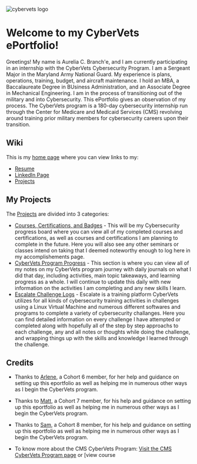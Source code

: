 ![cybervets logo](https://user-images.githubusercontent.com/106772010/172212327-7a90e3a5-cf54-4ff4-b372-71422c2941fd.jpg)
# Welcome to my CyberVets ePortfolio!
Greetings! My name is Aurelia C. Branch'e, and I am currently participating in an internship with the CyberVets Cybersecurity Program. I am a Sergeant Major in the Maryland Army National Guard. My experience is plans, operations, training, budget, and aircraft maintenance. I hold an MBA, a Baccalaureate Degree in BUsiness Administration, and an Associate Degree in Mechanical Engineering. I am in the process of transitioning out of the military and into Cybersecurity. This ePortfolio  gives an observation of my process. The CyberVets program is a 180-day cybersecurity internship run through the Center for Medicare and Medicaid Services (CMS) revolving around training prior military members for cybersecurity careers upon their transition.

## Wiki
This is my [home page](https://github.com/brancheac1/CyberVets_ePortfolio/wiki) where you can view links to my:
* [Resume](https://github.com/brancheac1/CyberVets_ePortfolio/wiki/Resume) 
* [LinkedIn Page](https://www.linkedin.com/in/aurelia-branch-e-94241067/) 
* [Projects](https://github.com/users/brancheac1/projects/2/views/1) 

## My Projects
The [Projects](https://github.com/brancheac1?tab=projects&type=beta) are divided into 3 categories:
* [Courses, Certifications, and Badges](https://github.com/users/brancheac1/projects/2) - This will be my Cybersecurity progress board where you can view all of my completed courses and certifications, as well as courses and certifications I am planning to complete in the future. Here you will also see any other seminars or classes intend on taking that I deemed noteworthy enough to log here in my accomplishements page. 
* [CyberVets Program Progress](https://github.com/users/brancheac1/projects/1) - This section is where you can view all of my notes on my CyberVets program journey with daily journals on what I did that day, including activities, main topic takeaways, and learning progress as a whole. I will continue to update this daily with new information on the activities I am completing and any new skills I learn.
* [Escalate Challenge Logs](https://github.com/users/brancheac1/projects/3) - Escalate is a training platform CyberVets utilizes for all kinds of cybersecurity training activities in challenges using a Linux Virtual Machine and numerous different softwares and programs to complete a variety of cybersecurity challanges. Here you can find detailed information on every challenge I have attempted or completed along with hopefully all of the step by step approachs to each challenge, any and all notes or thoughts while doing the challenge, and wrapping things up with the skills and knowledge I learned through the challenge. 

## Credits

* Thanks to [Arlene](https://github.com/apinste/CyberVets_ePortfolio), a Cohort 6 member, for her help and guidance on setting up this eportfolio as well as helping me in numerous other ways as I begin the CyberVets program.
* Thanks to [Matt](https://github.com/ellismj/CyberVets-ePortfolio), a Cohort 7 member, for his help and guidance on setting up this eportfolio as well as helping me in numerous other ways as I begin the CyberVets program.
* Thanks to [Sam](https://github.com/SamuelMc24/CyberVets-ePortfolio), a Cohort 8 member, for his help and guidance on setting up this eportfolio as well as helping me in numerous other ways as I begin the CyberVets program.

* To know more about the CMS CyberVets Program: [Visit the CMS CyberVets Program page](https://www.cms.gov/about-cms/careers-cms/cms-cybervets-program) or [view course 

